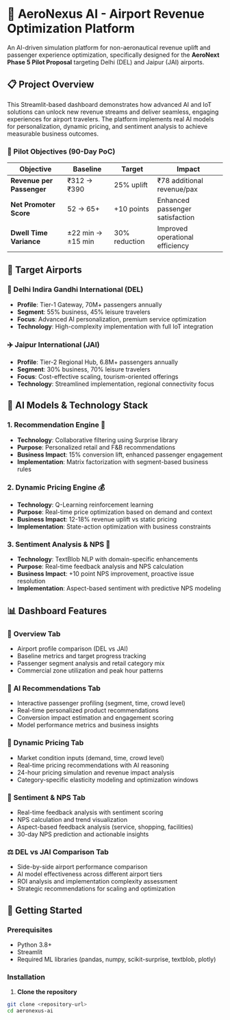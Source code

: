 # 🛫 AeroNexus AI - Airport Revenue Optimization Platform

An AI-driven simulation platform for non-aeronautical revenue uplift and passenger experience optimization, specifically designed for the **AeroNext Phase 5 Pilot Proposal** targeting Delhi (DEL) and Jaipur (JAI) airports.

## 📋 Project Overview

This Streamlit-based dashboard demonstrates how advanced AI and IoT solutions can unlock new revenue streams and deliver seamless, engaging experiences for airport travelers. The platform implements real AI models for personalization, dynamic pricing, and sentiment analysis to achieve measurable business outcomes.

### 🎯 Pilot Objectives (90-Day PoC)

| **Objective** | **Baseline** | **Target** | **Impact** |
|---------------|--------------|------------|------------|
| **Revenue per Passenger** | ₹312 → ₹390 | 25% uplift | ₹78 additional revenue/pax |
| **Net Promoter Score** | 52 → 65+ | +10 points | Enhanced passenger satisfaction |
| **Dwell Time Variance** | ±22 min → ±15 min | 30% reduction | Improved operational efficiency |

## 🏢 Target Airports

### 🛫 Delhi Indira Gandhi International (DEL)
- **Profile**: Tier-1 Gateway, 70M+ passengers annually
- **Segment**: 55% business, 45% leisure travelers
- **Focus**: Advanced AI personalization, premium service optimization
- **Technology**: High-complexity implementation with full IoT integration

### ✈️ Jaipur International (JAI)
- **Profile**: Tier-2 Regional Hub, 6.8M+ passengers annually  
- **Segment**: 30% business, 70% leisure travelers
- **Focus**: Cost-effective scaling, tourism-oriented offerings
- **Technology**: Streamlined implementation, regional connectivity focus

## 🧠 AI Models & Technology Stack

### 1. **Recommendation Engine** 🎯
- **Technology**: Collaborative filtering using Surprise library
- **Purpose**: Personalized retail and F&B recommendations
- **Business Impact**: 15% conversion lift, enhanced passenger engagement
- **Implementation**: Matrix factorization with segment-based business rules

### 2. **Dynamic Pricing Engine** 💰
- **Technology**: Q-Learning reinforcement learning
- **Purpose**: Real-time price optimization based on demand and context
- **Business Impact**: 12-18% revenue uplift vs static pricing
- **Implementation**: State-action optimization with business constraints

### 3. **Sentiment Analysis & NPS** 💬
- **Technology**: TextBlob NLP with domain-specific enhancements
- **Purpose**: Real-time feedback analysis and NPS calculation
- **Business Impact**: +10 point NPS improvement, proactive issue resolution
- **Implementation**: Aspect-based sentiment with predictive NPS modeling

## 📊 Dashboard Features

### 🏁 **Overview Tab**
- Airport profile comparison (DEL vs JAI)
- Baseline metrics and target progress tracking
- Passenger segment analysis and retail category mix
- Commercial zone utilization and peak hour patterns

### 🧠 **AI Recommendations Tab**
- Interactive passenger profiling (segment, time, crowd level)
- Real-time personalized product recommendations
- Conversion impact estimation and engagement scoring
- Model performance metrics and business insights

### 💸 **Dynamic Pricing Tab**
- Market condition inputs (demand, time, crowd level)
- Real-time pricing recommendations with AI reasoning
- 24-hour pricing simulation and revenue impact analysis
- Category-specific elasticity modeling and optimization windows

### 💬 **Sentiment & NPS Tab**
- Real-time feedback analysis with sentiment scoring
- NPS calculation and trend visualization
- Aspect-based feedback analysis (service, shopping, facilities)
- 30-day NPS prediction and actionable insights

### ⚖️ **DEL vs JAI Comparison Tab**
- Side-by-side airport performance comparison
- AI model effectiveness across different airport tiers
- ROI analysis and implementation complexity assessment
- Strategic recommendations for scaling and optimization

## 🚀 Getting Started

### Prerequisites
- Python 3.8+
- Streamlit
- Required ML libraries (pandas, numpy, scikit-surprise, textblob, plotly)

### Installation

1. **Clone the repository**
```bash
git clone <repository-url>
cd aeronexus-ai
